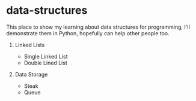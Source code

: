 # data-structures

This place to show my learning about data structures for programming, I'll demonstrate them in Python, hopefully can help other people too.

1. Linked Lists
   * Single Linked List
   * Double Lined List

2. Data Storage
   * Steak
   * Queue
